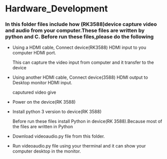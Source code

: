# Hardware_Development


<h3>In this folder files include how (RK3588)device capture video and audio from your computer.These files are written by python and C. Before run these files,please do the following </h3>

  * Using a HDMI cable, Connect device(RK3588) HDMI input to you computer HDMI port.
     <p>This can capture the video input from computer and it transfer to the device <p>
      
  * Using another HDMI cable, Connect device(3588) HDMI output to Desktop monitor HDMI input.
     <p>caputured video give<p>
      
  * Power on the device(RK 3588)
  
  * Install python 3 version to device(RK 3588)
       <p>Before run these files install Python in device(RK 3588).Because most of the files are written in Python<p>
        
  * Download videoaudio.py file from this folder.

  * Run videoaudio.py file using your therminal and it can show your computer desktop in the monitor.
